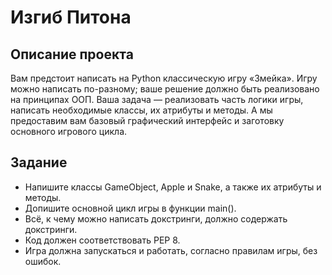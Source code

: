 # Изгиб Питона
## Описание проекта
Вам предстоит написать на Python классическую игру «Змейка». Игру можно написать по-разному; ваше решение должно быть реализовано на принципах ООП. Ваша задача — реализовать часть логики игры, написать необходимые классы, их атрибуты и методы. А мы предоставим вам базовый графический интерфейс и заготовку основного игрового цикла. 
## Задание
- Напишите классы GameObject, Apple и Snake, а также их атрибуты и методы.
- Допишите основной цикл игры в функции main().
- Всё, к чему можно написать докстринги, должно содержать докстринги.
- Код должен соответствовать PEP 8.
- Игра должна запускаться и работать, согласно правилам игры, без ошибок.
